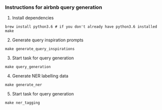### Instructions for airbnb query generation

1. Install dependencies
```
brew install python3.6 # if you don't already have python3.6 installed
make
```

2. Generate query inspiration prompts
```
make generate_query_inspirations
```

3. Start task for query generation
```
make query_generation
```

4. Generate NER labelling data
```
make generate_ner
```

5. Start task for query generation
```
make ner_tagging
```
